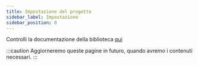 ```yaml
---
title: Impostazione del progetto
sidebar_label: Impostazione
sidebar_position: 0
---
```


Controlli la documentazione della biblioteca [qui](https://github.com/deriv-com/flutter-deriv-api)

:::caution
Aggiorneremo queste pagine in futuro, quando avremo i contenuti necessari.
:::

